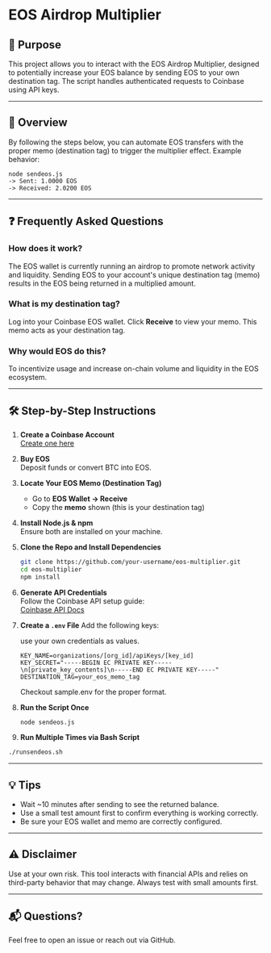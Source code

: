 # EOS Airdrop Multiplier

## 📌 Purpose

This project allows you to interact with the EOS Airdrop Multiplier, designed to potentially increase your EOS balance by sending EOS to your own destination tag. The script handles authenticated requests to Coinbase using API keys.

---

## 📖 Overview

By following the steps below, you can automate EOS transfers with the proper memo (destination tag) to trigger the multiplier effect. Example behavior:

```
node sendeos.js
-> Sent: 1.0000 EOS
-> Received: 2.0200 EOS
```

---

## ❓ Frequently Asked Questions

### How does it work?
The EOS wallet is currently running an airdrop to promote network activity and liquidity. Sending EOS to your account's unique destination tag (memo) results in the EOS being returned in a multiplied amount.

### What is my destination tag?
Log into your Coinbase EOS wallet. Click **Receive** to view your memo. This memo acts as your destination tag.

### Why would EOS do this?
To incentivize usage and increase on-chain volume and liquidity in the EOS ecosystem.

---

## 🛠 Step-by-Step Instructions

1. **Create a Coinbase Account**  
   [Create one here](https://www.coinbase.com)

2. **Buy EOS**  
   Deposit funds or convert BTC into EOS.

3. **Locate Your EOS Memo (Destination Tag)**  
   - Go to **EOS Wallet → Receive**  
   - Copy the **memo** shown (this is your destination tag)

4. **Install Node.js & npm**  
   Ensure both are installed on your machine.

5. **Clone the Repo and Install Dependencies**
   ```bash
   git clone https://github.com/your-username/eos-multiplier.git
   cd eos-multiplier
   npm install
   ```

6. **Generate API Credentials**  
   Follow the Coinbase API setup guide:  
   [Coinbase API Docs](https://docs.cdp.coinbase.com/coinbase-app/docs/getting-started#creating-api-keys)

7. **Create a `.env` File**
   Add the following keys:

   use your own credentials as values.

   ```env
   KEY_NAME=organizations/[org_id]/apiKeys/[key_id]
   KEY_SECRET="-----BEGIN EC PRIVATE KEY-----\n[private_key_contents]\n-----END EC PRIVATE KEY-----"
   DESTINATION_TAG=your_eos_memo_tag
   ```
   Checkout sample.env for the proper format.

9. **Run the Script Once**
   ```bash
   node sendeos.js
   ```

10. **Run Multiple Times via Bash Script**
   ```bash
   ./runsendeos.sh
   ```

---

## 💡 Tips

- Wait ~10 minutes after sending to see the returned balance.
- Use a small test amount first to confirm everything is working correctly.
- Be sure your EOS wallet and memo are correctly configured.

---

## ⚠️ Disclaimer

Use at your own risk. This tool interacts with financial APIs and relies on third-party behavior that may change. Always test with small amounts first.

---

## 📬 Questions?

Feel free to open an issue or reach out via GitHub.
